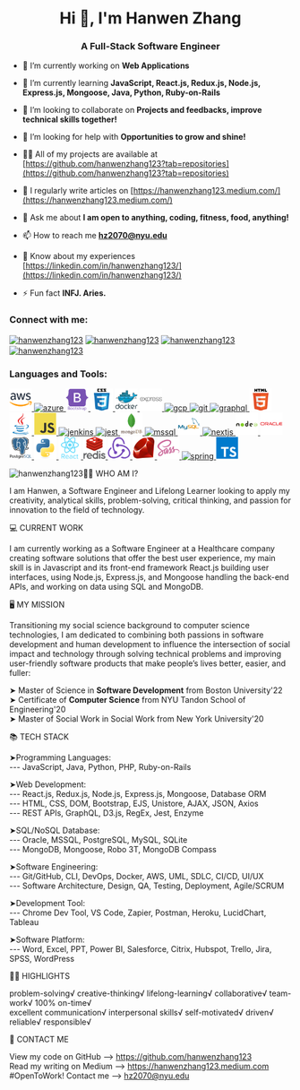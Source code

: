 <h1 align="center">Hi 👋, I'm Hanwen Zhang</h1>
<h3 align="center">A Full-Stack Software Engineer</h3>



- 🔭 I’m currently working on **Web Applications**

- 🌱 I’m currently learning **JavaScript, React.js, Redux.js, Node.js, Express.js, Mongoose, Java, Python, Ruby-on-Rails**

- 👯 I’m looking to collaborate on **Projects and feedbacks, improve technical skills together!**

- 🤝 I’m looking for help with **Opportunities to grow and shine!**

- 👨‍💻 All of my projects are available at [https://github.com/hanwenzhang123?tab=repositories](https://github.com/hanwenzhang123?tab=repositories)

- 📝 I regularly write articles on [https://hanwenzhang123.medium.com/](https://hanwenzhang123.medium.com/)

- 💬 Ask me about **I am open to anything, coding, fitness, food, anything!**

- 📫 How to reach me **hz2070@nyu.edu**

- 📄 Know about my experiences [https://linkedin.com/in/hanwenzhang123/](https://linkedin.com/in/hanwenzhang123/)

- ⚡ Fun fact **INFJ. Aries.**

<h3 align="left">Connect with me:</h3>
<p align="left">
<a href="https://twitter.com/hanwenzhang123" target="blank"><img align="center" src="https://raw.githubusercontent.com/rahuldkjain/github-profile-readme-generator/master/src/images/icons/Social/twitter.svg" alt="hanwenzhang123" height="30" width="40" /></a>
<a href="https://linkedin.com/in/hanwenzhang123" target="blank"><img align="center" src="https://raw.githubusercontent.com/rahuldkjain/github-profile-readme-generator/master/src/images/icons/Social/linked-in-alt.svg" alt="hanwenzhang123" height="30" width="40" /></a>
<a href="https://instagram.com/hanwenzhang123" target="blank"><img align="center" src="https://raw.githubusercontent.com/rahuldkjain/github-profile-readme-generator/master/src/images/icons/Social/instagram.svg" alt="hanwenzhang123" height="30" width="40" /></a>
<a href="https://medium.com/hanwenzhang123" target="blank"><img align="center" src="https://raw.githubusercontent.com/rahuldkjain/github-profile-readme-generator/master/src/images/icons/Social/medium.svg" alt="hanwenzhang123" height="30" width="40" /></a>
</p>

<h3 align="left">Languages and Tools:</h3>
<p align="left"> <a href="https://aws.amazon.com" target="_blank" rel="noreferrer"> <img src="https://raw.githubusercontent.com/devicons/devicon/master/icons/amazonwebservices/amazonwebservices-original-wordmark.svg" alt="aws" width="40" height="40"/> </a> <a href="https://azure.microsoft.com/en-in/" target="_blank" rel="noreferrer"> <img src="https://www.vectorlogo.zone/logos/microsoft_azure/microsoft_azure-icon.svg" alt="azure" width="40" height="40"/> </a> <a href="https://getbootstrap.com" target="_blank" rel="noreferrer"> <img src="https://raw.githubusercontent.com/devicons/devicon/master/icons/bootstrap/bootstrap-plain-wordmark.svg" alt="bootstrap" width="40" height="40"/> </a> <a href="https://www.w3schools.com/css/" target="_blank" rel="noreferrer"> <img src="https://raw.githubusercontent.com/devicons/devicon/master/icons/css3/css3-original-wordmark.svg" alt="css3" width="40" height="40"/> </a> <a href="https://www.docker.com/" target="_blank" rel="noreferrer"> <img src="https://raw.githubusercontent.com/devicons/devicon/master/icons/docker/docker-original-wordmark.svg" alt="docker" width="40" height="40"/> </a> <a href="https://expressjs.com" target="_blank" rel="noreferrer"> <img src="https://raw.githubusercontent.com/devicons/devicon/master/icons/express/express-original-wordmark.svg" alt="express" width="40" height="40"/> </a> <a href="https://cloud.google.com" target="_blank" rel="noreferrer"> <img src="https://www.vectorlogo.zone/logos/google_cloud/google_cloud-icon.svg" alt="gcp" width="40" height="40"/> </a> <a href="https://git-scm.com/" target="_blank" rel="noreferrer"> <img src="https://www.vectorlogo.zone/logos/git-scm/git-scm-icon.svg" alt="git" width="40" height="40"/> </a> <a href="https://graphql.org" target="_blank" rel="noreferrer"> <img src="https://www.vectorlogo.zone/logos/graphql/graphql-icon.svg" alt="graphql" width="40" height="40"/> </a> <a href="https://www.w3.org/html/" target="_blank" rel="noreferrer"> <img src="https://raw.githubusercontent.com/devicons/devicon/master/icons/html5/html5-original-wordmark.svg" alt="html5" width="40" height="40"/> </a> <a href="https://www.java.com" target="_blank" rel="noreferrer"> <img src="https://raw.githubusercontent.com/devicons/devicon/master/icons/java/java-original.svg" alt="java" width="40" height="40"/> </a> <a href="https://developer.mozilla.org/en-US/docs/Web/JavaScript" target="_blank" rel="noreferrer"> <img src="https://raw.githubusercontent.com/devicons/devicon/master/icons/javascript/javascript-original.svg" alt="javascript" width="40" height="40"/> </a> <a href="https://www.jenkins.io" target="_blank" rel="noreferrer"> <img src="https://www.vectorlogo.zone/logos/jenkins/jenkins-icon.svg" alt="jenkins" width="40" height="40"/> </a> <a href="https://jestjs.io" target="_blank" rel="noreferrer"> <img src="https://www.vectorlogo.zone/logos/jestjsio/jestjsio-icon.svg" alt="jest" width="40" height="40"/> </a> <a href="https://www.mongodb.com/" target="_blank" rel="noreferrer"> <img src="https://raw.githubusercontent.com/devicons/devicon/master/icons/mongodb/mongodb-original-wordmark.svg" alt="mongodb" width="40" height="40"/> </a> <a href="https://www.microsoft.com/en-us/sql-server" target="_blank" rel="noreferrer"> <img src="https://www.svgrepo.com/show/303229/microsoft-sql-server-logo.svg" alt="mssql" width="40" height="40"/> </a> <a href="https://www.mysql.com/" target="_blank" rel="noreferrer"> <img src="https://raw.githubusercontent.com/devicons/devicon/master/icons/mysql/mysql-original-wordmark.svg" alt="mysql" width="40" height="40"/> </a> <a href="https://nextjs.org/" target="_blank" rel="noreferrer"> <img src="https://cdn.worldvectorlogo.com/logos/nextjs-2.svg" alt="nextjs" width="40" height="40"/> </a> <a href="https://nodejs.org" target="_blank" rel="noreferrer"> <img src="https://raw.githubusercontent.com/devicons/devicon/master/icons/nodejs/nodejs-original-wordmark.svg" alt="nodejs" width="40" height="40"/> </a> <a href="https://www.oracle.com/" target="_blank" rel="noreferrer"> <img src="https://raw.githubusercontent.com/devicons/devicon/master/icons/oracle/oracle-original.svg" alt="oracle" width="40" height="40"/> </a> <a href="https://www.postgresql.org" target="_blank" rel="noreferrer"> <img src="https://raw.githubusercontent.com/devicons/devicon/master/icons/postgresql/postgresql-original-wordmark.svg" alt="postgresql" width="40" height="40"/> </a> <a href="https://www.python.org" target="_blank" rel="noreferrer"> <img src="https://raw.githubusercontent.com/devicons/devicon/master/icons/python/python-original.svg" alt="python" width="40" height="40"/> </a> <a href="https://reactjs.org/" target="_blank" rel="noreferrer"> <img src="https://raw.githubusercontent.com/devicons/devicon/master/icons/react/react-original-wordmark.svg" alt="react" width="40" height="40"/> </a> <a href="https://redis.io" target="_blank" rel="noreferrer"> <img src="https://raw.githubusercontent.com/devicons/devicon/master/icons/redis/redis-original-wordmark.svg" alt="redis" width="40" height="40"/> </a> <a href="https://redux.js.org" target="_blank" rel="noreferrer"> <img src="https://raw.githubusercontent.com/devicons/devicon/master/icons/redux/redux-original.svg" alt="redux" width="40" height="40"/> </a> <a href="https://www.ruby-lang.org/en/" target="_blank" rel="noreferrer"> <img src="https://raw.githubusercontent.com/devicons/devicon/master/icons/ruby/ruby-original.svg" alt="ruby" width="40" height="40"/> </a> <a href="https://sass-lang.com" target="_blank" rel="noreferrer"> <img src="https://raw.githubusercontent.com/devicons/devicon/master/icons/sass/sass-original.svg" alt="sass" width="40" height="40"/> </a> <a href="https://spring.io/" target="_blank" rel="noreferrer"> <img src="https://www.vectorlogo.zone/logos/springio/springio-icon.svg" alt="spring" width="40" height="40"/> </a> <a href="https://www.typescriptlang.org/" target="_blank" rel="noreferrer"> <img src="https://raw.githubusercontent.com/devicons/devicon/master/icons/typescript/typescript-original.svg" alt="typescript" width="40" height="40"/> </a> </p>

<p><img align="left" src="https://github-readme-stats.vercel.app/api/top-langs?username=hanwenzhang123&show_icons=true&locale=en&layout=compact" alt="hanwenzhang123" /></p>


👩🏻‍ WHO AM I?

I am Hanwen, a Software Engineer and Lifelong Learner looking to apply my creativity, analytical skills, problem-solving, critical thinking, and passion for innovation to the field of technology. 

💻 CURRENT WORK

I am currently working as a Software Engineer at a Healthcare company creating software solutions that offer the best user experience, my main skill is in Javascript and its front-end framework React.js building user interfaces, using Node.js, Express.js, and Mongoose handling the back-end APIs, and working on data using SQL and MongoDB.

🖥 MY MISSION

Transitioning my social science background to computer science technologies, I am dedicated to combining both passions in software development and human development to influence the intersection of social impact and technology through solving technical problems and improving user-friendly software products that make people’s lives better, easier, and fuller:

➤ Master of Science in **Software Development** from Boston University'22 <br>
➤ Certificate of **Computer Science** from NYU Tandon School of Engineering'20 <br>
➤ Master of Social Work in Social Work from New York University'20

📚 TECH STACK

➤Programming Languages: <br>
--- JavaScript, Java, Python, PHP, Ruby-on-Rails

➤Web Development: <br>
--- React.js, Redux.js, Node.js, Express.js, Mongoose, Database ORM <br>
--- HTML, CSS, DOM, Bootstrap, EJS, Unistore, AJAX, JSON, Axios <br>
--- REST APIs, GraphQL, D3.js, RegEx, Jest, Enzyme

➤SQL/NoSQL Database: <br>
--- Oracle, MSSQL, PostgreSQL, MySQL, SQLite <br>
--- MongoDB, Mongoose, Robo 3T, MongoDB Compass

➤Software Engineering: <br>
--- Git/GitHub, CLI, DevOps, Docker, AWS, UML, SDLC, CI/CD, UI/UX <br>
--- Software Architecture, Design, QA, Testing, Deployment, Agile/SCRUM

➤Development Tool:  <br>
--- Chrome Dev Tool, VS Code, Zapier, Postman, Heroku, LucidChart, Tableau

➤Software Platform: <br>
--- Word, Excel, PPT, Power BI, Salesforce, Citrix, Hubspot, Trello, Jira, SPSS, WordPress

👍🏻 HIGHLIGHTS

problem-solving√ creative-thinking√ lifelong-learning√ collaborative√ team-work√ 100% on-time√ <br>
excellent communication√ interpersonal skills√ self-motivated√ driven√ reliable√ responsible√

📧 CONTACT ME

View my code on GitHub --> https://github.com/hanwenzhang123<br>
Read my writing on Medium --> https://hanwenzhang123.medium.com<br>
#OpenToWork! Contact me --> hz2070@nyu.edu
 
